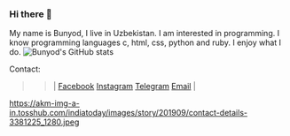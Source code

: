 ### Hi there 👋
My name is Bunyod, I live in Uzbekistan. I am interested in programming. I know programming languages c, html, css, python and ruby. I enjoy what I do.
![Bunyod's GitHub stats](https://github-readme-stats.vercel.app/api?username=bunyoddev&theme=dark&show_icons=true)

Contact:
>>| 
[Facebook](http://facebook.com/Bunyod_Qutpiddinov)
[Instagram](http://instagram.com/Bunyod_Qutpiddinov)
[Telegram](t.me://Bunyod_Qutpiddinov)
[Email](mail:bunyodqutpiddinov6@gmail.com)
>>|

https://akm-img-a-in.tosshub.com/indiatoday/images/story/201909/contact-details-3381225_1280.jpeg
